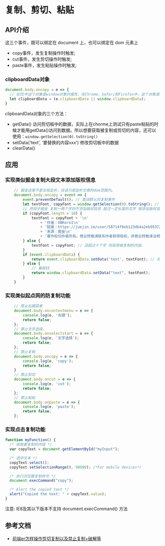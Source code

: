# 复制、剪切、粘贴

## API介绍
这三个事件，既可以绑定在 document 上，也可以绑定在 dom 元素上
- copy事件，发生复制操作时触发;
- cut事件，发生剪切操作时触发;
- paste事件，发生粘贴操作时触发;

### clipboardData对象
```javascript
document.body.oncopy = e => {
  // 在IE中这个对象是window对象的属性，在Chrome、Safari和Firefox中，这个对象是相应的event对象的属性。所以我们在使用的时候，需要做一下如下兼容:
  let clipboardData = (e.clipboardData || window.clipboardData); 
}
```
clipboardData对象的三个方法：
- getData() 访问剪切板中的数据，实际上在chorme上测试只有paste粘贴的时候才能用getData()访问到数据。所以想要获取被复制或剪切的内容，还可以使用：```window.getSelection(0).toString() ```
- setData('text', '要替换的内容xxx') 修改剪切板中的数据
- clearData()

## 应用
### 实现类似掘金复制大段文本添加版权信息
```javascript
    // 掘金这里不是全局监听，应该只是监听文章的dom范围内。
    document.body.oncopy = event => {
        event.preventDefault(); // 取消默认的复制事件 
        let textFont, copyFont = window.getSelection(0).toString(); // 被复制的文字 等下插入
        // 防知乎掘金 复制一两个字则不添加版权信息 超过一定长度的文字 就添加版权信息
        if (copyFont.length > 10) {
            textFont = copyFont + '\n'
                + '作者：OBKoro1\n'
                + '链接：https://juejin.im/user/58714f0eb123db4a2eb95372/posts\n'
                + '来源：掘金\n'
                + '著作权归作者所有。商业转载请联系作者获得授权，非商业转载请注明出处。';
        } else {
            textFont = copyFont; // 没超过十个字 则采用被复制的内容。
        }
        if (event.clipboardData) {
            return event.clipboardData.setData('text', textFont); // 将信息写入粘贴板
        } else {
            // 兼容IE
            return window.clipboardData.setData("text", textFont);
        }
    }
```
### 实现类似起点网的防复制功能
```javascript
    // 禁止右键菜单
    document.body.oncontextmenu = e => {
        console.log(e, '右键');
        return false;
    };
    // 禁止文字选择。
    document.body.onselectstart = e => {
        console.log(e, '文字选择');
        return false;
    };
    // 禁止复制
    document.body.oncopy = e => {
        console.log(e, 'copy');
        return false; 
    }
    // 禁止剪切
    document.body.oncut = e => {
        console.log(e, 'cut');
        return false;
    };
    // 禁止粘贴
    document.body.onpaste = e => {
        console.log(e, 'paste');
        return false;
    };
```

### 实现点击复制功能
```javascript
function myFunction() {
  /* 获取要复制的内容 */
  var copyText = document.getElementById("myInput");

  /* 选中文本 */
  copyText.select();
  copyText.setSelectionRange(0, 99999); /*For mobile devices*/

  /* 执行浏览器复制命令 */
  document.execCommand("copy");

  /* Alert the copied text */
  alert("Copied the text: " + copyText.value);
}
```
注意: IE8及其以下版本不支持 document.execCommand() 方法

## 参考文档
- [前端er怎样操作剪切复制以及禁止复制+破解等](https://juejin.im/post/5b66993ee51d451924734c35)
